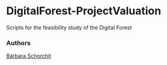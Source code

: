 # DigitalForest-ProjectValuation
Scripts for the feasibility study of the Digital Forest

### Authors
[Bárbara Schorchit](https://www.linkedin.com/in/barbaraschorchit/)
